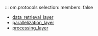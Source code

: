 ::: om.protocols
    selection:
      members: false 

  * [data_retrieval_layer](data_retrieval_layer.md)
  * [parallelization_layer](parallelization_layer.md)
  * [processing_layer](processing_layer.md)
